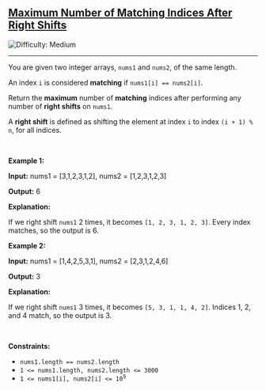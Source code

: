 <h2><a href="https://leetcode.com/problems/maximum-number-of-matching-indices-after-right-shifts">Maximum Number of Matching Indices After Right Shifts</a></h2> <img src='https://img.shields.io/badge/Difficulty-Medium-orange' alt='Difficulty: Medium' /><hr><p>You are given two integer arrays, <code>nums1</code> and <code>nums2</code>, of the same length.</p>

<p>An index <code>i</code> is considered <strong>matching</strong> if <code>nums1[i] == nums2[i]</code>.</p>

<p>Return the <strong>maximum</strong> number of <strong>matching</strong> indices after performing any number of <strong>right shifts</strong> on <code>nums1</code>.</p>

<p>A <strong>right shift</strong> is defined as shifting the element at index <code>i</code> to index <code>(i + 1) % n</code>, for all indices.</p>

<p>&nbsp;</p>
<p><strong class="example">Example 1:</strong></p>

<div class="example-block">
<p><strong>Input:</strong> <span class="example-io">nums1 = [3,1,2,3,1,2], nums2 = [1,2,3,1,2,3]</span></p>

<p><strong>Output:</strong> <span class="example-io">6</span></p>

<p><strong>Explanation:</strong></p>

<p>If we right shift <code>nums1</code> 2 times, it becomes <code>[1, 2, 3, 1, 2, 3]</code>. Every index matches, so the output is 6.</p>
</div>

<p><strong class="example">Example 2:</strong></p>

<div class="example-block">
<p><strong>Input:</strong> <span class="example-io">nums1 = [1,4,2,5,3,1], nums2 = [2,3,1,2,4,6]</span></p>

<p><strong>Output:</strong> <span class="example-io">3</span></p>

<p><strong>Explanation:</strong></p>

<p>If we right shift <code>nums1</code> 3 times, it becomes <code>[5, 3, 1, 1, 4, 2]</code>. Indices 1, 2, and 4 match, so the output is 3.</p>
</div>

<p>&nbsp;</p>
<p><strong>Constraints:</strong></p>

<ul>
	<li><code>nums1.length == nums2.length</code></li>
	<li><code>1 &lt;= nums1.length, nums2.length &lt;= 3000</code></li>
	<li><code>1 &lt;= nums1[i], nums2[i] &lt;= 10<sup>9</sup></code></li>
</ul>
